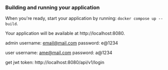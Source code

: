 ### Building and running your application

When you're ready, start your application by running:
`docker compose up --build`.

Your application will be available at http://localhost:8080.

admin username: email@mail.com password: e@1234

user username: ame@mail.com password: a@1234 

get jwt token: http://localhost:8080/api/v1/login
